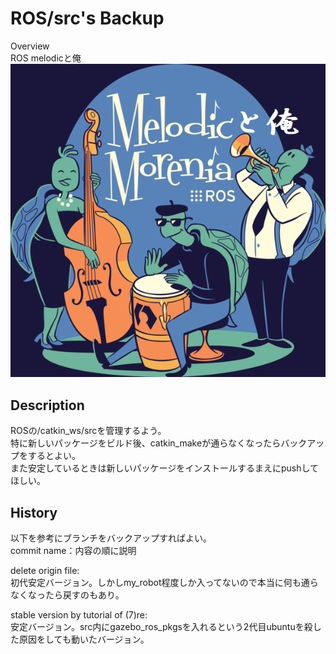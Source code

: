 # ROS/src's Backup

Overview  
ROS melodicと俺  
![ROS melodicと俺](https://github.com/yuki414/src_bck/blob/master/pic/title.png)

## Description
ROSの/catkin_ws/srcを管理するよう。  
特に新しいパッケージをビルド後、catkin_makeが通らなくなったらバックアップをするとよい。  
また安定しているときは新しいパッケージをインストールするまえにpushしてほしい。

## History
以下を参考にブランチをバックアップすればよい。  
commit name：内容の順に説明  

delete origin file:  
初代安定バージョン。しかしmy_robot程度しか入ってないので本当に何も通らなくなったら戻すのもあり。

stable version by tutorial of (7)re:  
安定バージョン。src内にgazebo_ros_pkgsを入れるという2代目ubuntuを殺した原因をしても動いたバージョン。
